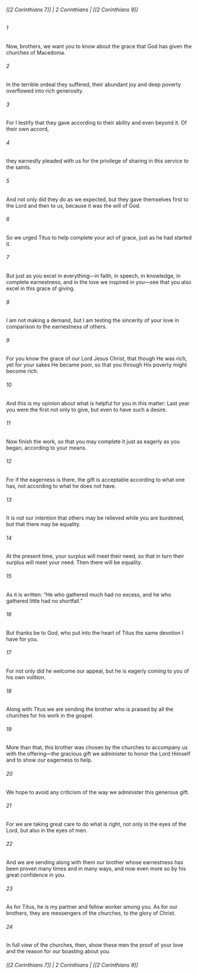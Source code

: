 ###### [[2 Corinthians 7]] | 2 Corinthians | [[2 Corinthians 9]]

###### 1
Now, brothers, we want you to know about the grace that God has given the churches of Macedonia.
###### 2
In the terrible ordeal they suffered, their abundant joy and deep poverty overflowed into rich generosity.
###### 3
For I testify that they gave according to their ability and even beyond it. Of their own accord,
###### 4
they earnestly pleaded with us for the privilege of sharing in this service to the saints.
###### 5
And not only did they do as we expected, but they gave themselves first to the Lord and then to us, because it was the will of God.
###### 6
So we urged Titus to help complete your act of grace, just as he had started it.
###### 7
But just as you excel in everything—in faith, in speech, in knowledge, in complete earnestness, and in the love we inspired in you—see that you also excel in this grace of giving.
###### 8
I am not making a demand, but I am testing the sincerity of your love in comparison to the earnestness of others.
###### 9
For you know the grace of our Lord Jesus Christ, that though He was rich, yet for your sakes He became poor, so that you through His poverty might become rich.
###### 10
And this is my opinion about what is helpful for you in this matter: Last year you were the first not only to give, but even to have such a desire.
###### 11
Now finish the work, so that you may complete it just as eagerly as you began, according to your means.
###### 12
For if the eagerness is there, the gift is acceptable according to what one has, not according to what he does not have.
###### 13
It is not our intention that others may be relieved while you are burdened, but that there may be equality.
###### 14
At the present time, your surplus will meet their need, so that in turn their surplus will meet your need. Then there will be equality.
###### 15
As it is written: “He who gathered much had no excess, and he who gathered little had no shortfall.”
###### 16
But thanks be to God, who put into the heart of Titus the same devotion I have for you.
###### 17
For not only did he welcome our appeal, but he is eagerly coming to you of his own volition.
###### 18
Along with Titus we are sending the brother who is praised by all the churches for his work in the gospel.
###### 19
More than that, this brother was chosen by the churches to accompany us with the offering—the gracious gift we administer to honor the Lord Himself and to show our eagerness to help.
###### 20
We hope to avoid any criticism of the way we administer this generous gift.
###### 21
For we are taking great care to do what is right, not only in the eyes of the Lord, but also in the eyes of men.
###### 22
And we are sending along with them our brother whose earnestness has been proven many times and in many ways, and now even more so by his great confidence in you.
###### 23
As for Titus, he is my partner and fellow worker among you. As for our brothers, they are messengers of the churches, to the glory of Christ.
###### 24
In full view of the churches, then, show these men the proof of your love and the reason for our boasting about you.

###### [[2 Corinthians 7]] | 2 Corinthians | [[2 Corinthians 9]]
